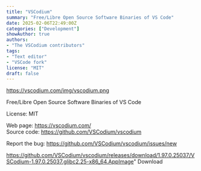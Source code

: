 ```yaml
---
title: "VSCodium"
summary: "Free/Libre Open Source Software Binaries of VS Code"
date: 2025-02-06T22:49:00Z
categories: ["Development"]
showAuthor: true
authors:
- "The VSCodium contributors"
tags: 
- "Text editor"
- "VSCode fork"
license: "MIT"
draft: false
---
```


https://vscodium.com/img/vscodium.png

Free/Libre Open Source Software Binaries of VS Code

License: MIT

Web page: <https://vscodium.com/>  
Source code: <https://github.com/VSCodium/vscodium>

Report the bug: <https://github.com/VSCodium/vscodium/issues/new>  

https://github.com/VSCodium/vscodium/releases/download/1.97.0.25037/VSCodium-1.97.0.25037.glibc2.25-x86_64.AppImage" 
Download
